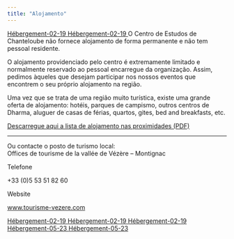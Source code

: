```yaml
---
title: "Alojamento"
---
```


[ Hébergement-02-19 ](http://www.songtsen.org/chanteloube/wp-content/uploads/sites/5/2019/03/Hébergement-02-19.pdf) [ Hébergement-02-19 ](http://www.songtsen.org/chanteloube/wp-content/uploads/sites/5/2019/02/Hébergement-02-19.pdf) O Centro de Estudos de Chanteloube não fornece alojamento de forma permanente e não tem pessoal residente. 

O alojamento providenciado pelo centro é extremamente limitado e normalmente reservado ao pessoal encarregue da organização. Assim, pedimos àqueles que desejam participar nos nossos eventos que encontrem o seu próprio alojamento na região. 

Uma vez que se trata de uma região muito turística, existe uma grande oferta de alojamento: hotéis, parques de campismo, outros centros de Dharma, aluguer de casas de férias, quartos, gites, bed and breakfasts, etc. 

[ Descarregue aqui a lista de alojamento nas proximidades (PDF) ](http://www.songtsen.org/chanteloube/wp-content/uploads/sites/5/2015/04/H%C3%A9bergement-04-15.pdf)

* * *

Ou contacte o posto de turismo local:   
Offices de tourisme de la vallée de Vézère – Montignac 

Telefone 

+33 (0)5 53 51 82 60 

Website 

[ www.tourisme-vezere.com ](http://www.tourisme-vezere.com/)

[ Hébergement-02-19 ](http://www.songtsen.org/chanteloube/wp-content/uploads/sites/5/2019/02/Hébergement-02-19.pdf) [ Hébergement-02-19 ](http://www.songtsen.org/chanteloube/wp-content/uploads/sites/5/2019/03/Hébergement-02-19.pdf) [ Hébergement-02-19 ](http://www.songtsen.org/chanteloube/wp-content/uploads/sites/5/2019/03/Hébergement-02-19.pdf) [ Hébergement-05-23 ](http://www.songtsen.org/chanteloube/wp-content/uploads/sites/5/2023/05/Hébergement-05-23.pdf) [ Hébergement-05-23 ](http://www.songtsen.org/chanteloube/wp-content/uploads/sites/5/2023/05/Hébergement-05-23.pdf)
